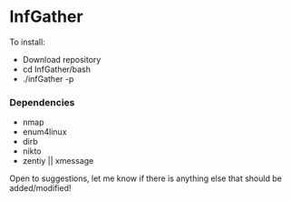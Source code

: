 # InfGather

To install:

  * Download repository
  * cd InfGather/bash
  * ./infGather -p


### Dependencies

  * nmap
  * enum4linux
  * dirb
  * nikto
  * zentiy || xmessage
  
  Open to suggestions, let me know if there is anything else that should be added/modified!
